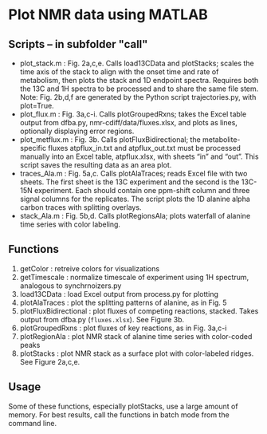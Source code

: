 # Plot NMR data using MATLAB
## Scripts – in subfolder "call"
- plot_stack.m : Fig. 2a,c,e. Calls load13CData and plotStacks; scales the time axis of the stack to align with the onset time and rate of metabolism, then plots the stack and 1D endpoint spectra. Requires both the 13C and 1H spectra to be processed and to share the same file stem. Note: Fig. 2b,d,f are generated by the Python script trajectories.py, with plot=True.  
- plot_flux.m : Fig. 3a,c-i. Calls plotGroupedRxns; takes the Excel table output from dfba.py, nmr-cdiff/data/fluxes.xlsx, and plots as lines, optionally displaying error regions.  
- plot_metflux.m : Fig. 3b. Calls plotFluxBidirectional; the metabolite-specific fluxes atpflux_in.txt and atpflux_out.txt must be processed manually into an Excel table, atpflux.xlsx, with sheets “in” and “out”. This script saves the resulting data as an area plot.  
- traces_Ala.m : Fig. 5a,c. Calls plotAlaTraces; reads Excel file with two sheets. The first sheet is the 13C experiment and the second is the 13C-15N experiment. Each should contain one ppm-shift column and three signal columns for the replicates. The script plots the 1D alanine alpha carbon traces with splitting overlays.
- stack_Ala.m : Fig. 5b,d. Calls plotRegionsAla; plots waterfall of alanine time series with color labeling.

## Functions
1. getColor : retreive colors for visualizations  
2. getTimescale : normalize timescale of experiment using 1H spectrum, analogous to synchrnoizers.py  
3. load13CData : load Excel output from process.py for plotting  
4. plotAlaTraces : plot the splitting patterns of alanine, as in Fig. 5  
5. plotFluxBidirectional : plot fluxes of competing reactions, stacked. Takes output from dfba.py (`fluxes.xlsx`). See Figure 3b.  
6. plotGroupedRxns : plot fluxes of key reactions, as in Fig. 3a,c-i  
7. plotRegionAla : plot NMR stack of alanine time series with color-coded peaks  
8. plotStacks : plot NMR stack as a surface plot with color-labeled ridges. See Figure 2a,c,e.  

## Usage
Some of these functions, especially plotStacks, use a large amount of memory. For best results, call the functions in batch mode from the command line.
